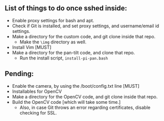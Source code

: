 ## List of things to do once sshed inside:
* Enable proxy settings for bash and apt.
* Check if Git is installed, and set proxy settings, and username/email id settings.
* Make a directory for the custom code, and git clone inside that repo.
  * Make the ```\img``` directory as well.
* Install Vim [MUST]
* Make a directory for the pan-tilt code, and clone that repo.
  * Run the install script, ```install-pi-pan.bash```

## Pending:
* Enable the camera, by using the /boot/config.txt line [MUST]
* Installables for OpenCV
* Make a directory for the OpenCV code, and git clone inside that repo.
* Build the OpenCV code [which will take some time.]
  * Also, in case Git throws an error regarding certificates, disable checking for SSL.
